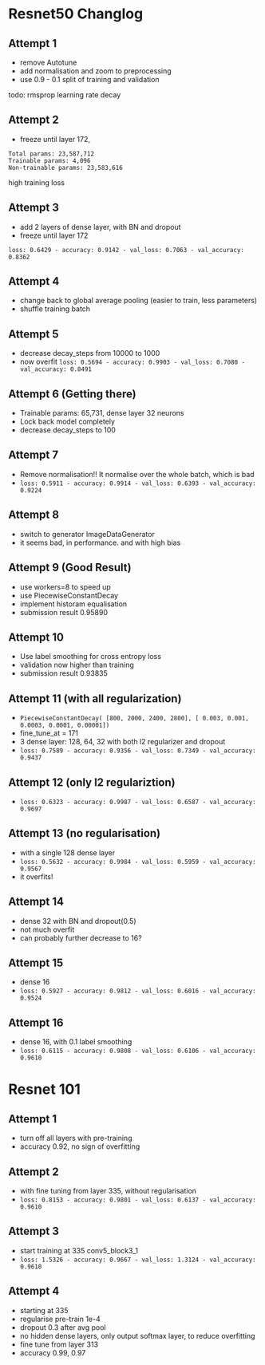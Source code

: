 # Resnet50 Changlog

## Attempt 1
- remove Autotune
- add normalisation and zoom to preprocessing
- use 0.9 - 0.1 split of training and validation

todo: rmsprop learning rate decay

## Attempt 2
- freeze until layer 172, 
```
Total params: 23,587,712
Trainable params: 4,096
Non-trainable params: 23,583,616
```
high training loss


## Attempt 3
- add 2 layers of dense layer, with BN and dropout
- freeze until layer 172

`loss: 0.6429 - accuracy: 0.9142 - val_loss: 0.7063 - val_accuracy: 0.8362`

## Attempt 4
- change back to global average pooling (easier to train, less parameters)
- shuffle training batch

## Attempt 5
- decrease decay_steps from 10000 to 1000
- now overfit `loss: 0.5694 - accuracy: 0.9903 - val_loss: 0.7080 - val_accuracy: 0.8491`

## Attempt 6 (Getting there)
- Trainable params: 65,731, dense layer 32 neurons
- Lock back model completely
- decrease decay_steps to 100

## Attempt 7
- Remove normalisation!! It normalise over the whole batch, which is bad
- `loss: 0.5911 - accuracy: 0.9914 - val_loss: 0.6393 - val_accuracy: 0.9224`


## Attempt 8
- switch to generator ImageDataGenerator
- it seems bad, in performance. and with high bias


## Attempt 9 (Good Result)
- use workers=8 to speed up
- use PiecewiseConstantDecay
- implement historam equalisation
- submission result 0.95890

## Attempt 10
- Use label smoothing for cross entropy loss
- validation now higher than training
- submission result 0.93835

## Attempt 11 (with all regularization)
- `PiecewiseConstantDecay( [800, 2000, 2400, 2800], [ 0.003, 0.001, 0.0003, 0.0001, 0.00001])`
- fine_tune_at = 171
- 3 dense layer: 128, 64, 32 with both l2 regularizer and dropout
- `loss: 0.7589 - accuracy: 0.9356 - val_loss: 0.7349 - val_accuracy: 0.9437`

## Attempt 12 (only l2 regulariztion)
- `loss: 0.6323 - accuracy: 0.9987 - val_loss: 0.6587 - val_accuracy: 0.9697`

## Attempt 13 (no regularisation)
- with a single 128 dense layer
- `loss: 0.5632 - accuracy: 0.9984 - val_loss: 0.5959 - val_accuracy: 0.9567`
- it overfits!

## Attempt 14 
- dense 32 with BN and dropout(0.5)
- not much overfit
- can probably further decrease to 16?

## Attempt 15
- dense 16
- `loss: 0.5927 - accuracy: 0.9812 - val_loss: 0.6016 - val_accuracy: 0.9524`

## Attempt 16 
- dense 16, with 0.1 label smoothing
- `loss: 0.6115 - accuracy: 0.9808 - val_loss: 0.6106 - val_accuracy: 0.9610`



# Resnet 101
## Attempt 1
- turn off all layers with pre-training
- accuracy 0.92, no sign of overfitting

## Attempt 2
- with fine tuning from layer 335, without regularisation
- `loss: 0.8153 - accuracy: 0.9801 - val_loss: 0.6137 - val_accuracy: 0.9610`

## Attempt 3
- start training at 335 conv5_block3_1
- `loss: 1.5326 - accuracy: 0.9667 - val_loss: 1.3124 - val_accuracy: 0.9610`

## Attempt 4
- starting at 335
- regularise pre-train 1e-4
- dropout 0.3 after avg pool
- no hidden dense layers, only output softmax layer, to reduce overfitting
- fine tune from layer 313
- accuracy 0.99, 0.97